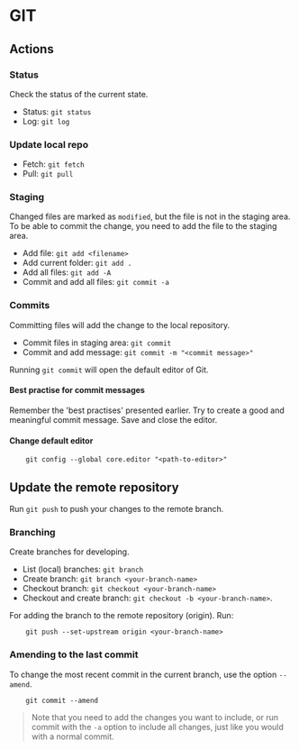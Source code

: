 # GIT

## Actions

### Status

Check the status of the current state.

* Status: `git status`
* Log: `git log`

### Update local repo

* Fetch: `git fetch`
* Pull: `git pull`

### Staging

Changed files are marked as `modified`, but the file is not in the
staging area. To be able to commit the change, you need to add the file
to the staging area.

* Add file: `git add <filename>`
* Add current folder: `git add .`
* Add all files: `git add -A`
* Commit and add all files: `git commit -a`

### Commits

Committing files will add the change to the local repository.

* Commit files in staging area: `git commit`
* Commit and add message: `git commit -m "<commit message>"`

Running `git commit` will open the default editor of Git.

#### Best practise for commit messages

Remember the 'best practises' presented earlier. Try to create a good
and meaningful commit message. Save and close the editor.

#### Change default editor

```
    git config --global core.editor "<path-to-editor>"
```

## Update the remote repository

Run `git push` to push your changes to the remote branch.

### Branching

Create branches for developing.

* List (local) branches: `git branch`
* Create branch: `git branch <your-branch-name>`
* Checkout branch: `git checkout <your-branch-name>`
* Checkout and create branch: `git checkout -b <your-branch-name>`.

For adding the branch to the remote repository (origin). Run:

```
    git push --set-upstream origin <your-branch-name>
```

### Amending to the last commit

To change the most recent commit in the current branch, use the option
`--amend`.

```
    git commit --amend
```

> Note that you need to add the changes you want to include, or run
> commit with the `-a` option to include all changes, just like you
> would with a normal commit.
